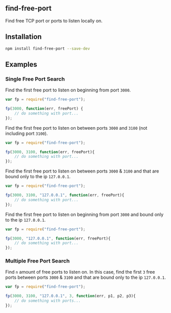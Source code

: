 find-free-port
--------

Find free TCP port or ports to listen locally on.

## Installation

```bash
npm install find-free-port --save-dev
```

## Examples

### Single Free Port Search

Find the first free port to listen on beginning from port `3000`.

```js
var fp = require("find-free-port");

fp(3000, function(err, freePort) {
    // do something with port...
});
```
    
Find the first free port to listen on between ports `3000` and `3100` (not including port `3100`).

```js
var fp = require("find-free-port");

fp(3000, 3100, function(err, freePort){
    // do something with port...
});
```
    
Find the first free port to listen on between ports `3000` & `3100` and that are bound only to the ip `127.0.0.1`.

```js
var fp = require("find-free-port");

fp(3000, 3100, "127.0.0.1", function(err, freePort){
    // do something with port...
});
```

Find the first free port to listen on beginning from port `3000` and bound only to the ip `127.0.0.1`.

```js
var fp = require("find-free-port");

fp(3000, "127.0.0.1", function(err, freePort){
    // do something with port...
});
```

### Multiple Free Port Search

Find `n` amount of free ports to listen on. In this case, find the first `3` free ports between ports `3000` & `3100` and that are bound only to the ip `127.0.0.1`.

```js
var fp = require("find-free-port");

fp(3000, 3100, "127.0.0.1", 3, function(err, p1, p2, p3){
    // do something with ports...
});
```
